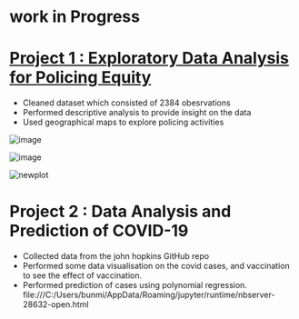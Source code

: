 # work in Progress
# [Project 1 : Exploratory Data Analysis for Policing Equity](https://github.com/msbee/P1)
* Cleaned dataset which consisted of 2384 obesrvations 
* Performed descriptive analysis to provide insight on the data
* Used geographical maps to explore policing activities 

![image](https://user-images.githubusercontent.com/37641339/153861958-205e4c4d-13cf-4ffc-a22c-d3a4e073eb8a.png)

![image](https://user-images.githubusercontent.com/37641339/153862621-7df5a7ae-08eb-4473-9cce-d4284da36a66.png)

![newplot](https://user-images.githubusercontent.com/37641339/153863495-340f5909-e42d-47c3-9b65-090c536c7956.png)

# Project 2 : Data Analysis and Prediction of COVID-19
* Collected data from the john hopkins GitHub repo 
* Performed some data visualisation on the covid cases, and vaccination to see the effect of vaccination.
* Performed prediction of cases using polynomial regression.
 file:///C:/Users/bunmi/AppData/Roaming/jupyter/runtime/nbserver-28632-open.html
 

